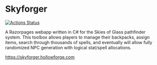 <p align="center">
   <h1>Skyforger</h1>
</p>

[![Actions Status](https://github.com/luciusp/skyforger/workflows/skyforger/badge.svg)](https://github.com/luciusp/skyforger/actions)

A Razorpages webapp written in C# for the Skies of Glass pathfinder system. This toolbox allows players to manage their backpacks, assign items, search through thousands of spells, and eventually will allow fully randomized NPC generation with logical stat/spell allocations.

https://skyforger.hollowforge.com
